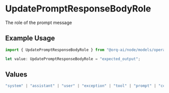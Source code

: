 # UpdatePromptResponseBodyRole

The role of the prompt message

## Example Usage

```typescript
import { UpdatePromptResponseBodyRole } from "@orq-ai/node/models/operations";

let value: UpdatePromptResponseBodyRole = "expected_output";
```

## Values

```typescript
"system" | "assistant" | "user" | "exception" | "tool" | "prompt" | "correction" | "expected_output"
```